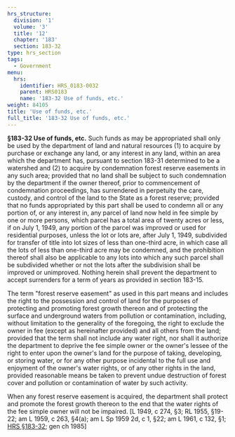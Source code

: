 ```yaml
---
hrs_structure:
  division: '1'
  volume: '3'
  title: '12'
  chapter: '183'
  section: 183-32
type: hrs_section
tags:
  - Government
menu:
  hrs:
    identifier: HRS_0183-0032
    parent: HRS0183
    name: '183-32 Use of funds, etc.'
weight: 84105
title: 'Use of funds, etc.'
full_title: '183-32 Use of funds, etc.'
---
```

**§183-32 Use of funds, etc.** Such funds as may be appropriated shall only be used by the department of land and natural resources (1) to acquire by purchase or exchange any land, or any interest in any land, within an area which the department has, pursuant to section 183-31 determined to be a watershed and (2) to acquire by condemnation forest reserve easements in any such area; provided that no land shall be subject to such condemnation by the department if the owner thereof, prior to commencement of condemnation proceedings, has surrendered in perpetuity the care, custody, and control of the land to the State as a forest reserve; provided that no funds appropriated by this part shall be used to condemn all or any portion of, or any interest in, any parcel of land now held in fee simple by one or more persons, which parcel has a total area of twenty acres or less, if on July 1, 1949, any portion of the parcel was improved or used for residential purposes, unless the lot or lots are, after July 1, 1949, subdivided for transfer of title into lot sizes of less than one-third acre, in which case all the lots of less than one-third acre may be condemned, and the prohibition thereof shall also be applicable to any lots into which any such parcel shall be subdivided whether or not the lots after the subdivision shall be improved or unimproved. Nothing herein shall prevent the department to accept surrenders for a term of years as provided in section 183-15.

The term "forest reserve easement" as used in this part means and includes the right to the possession and control of land for the purposes of protecting and promoting forest growth thereon and of protecting the surface and underground waters from pollution or contamination, including, without limitation to the general­ity of the foregoing, the right to exclude the owner in fee (except as hereinafter provided) and all others from the land; provided that the term shall not include any water right, nor shall it authorize the department to deprive the fee simple owner or the owner's lessee of the right to enter upon the owner's land for the purpose of taking, developing, or storing water, or for any other purpose incidental to the full use and enjoyment of the owner's water rights, or of any other rights in the land, provided reasonable means be taken to prevent undue destruction of forest cover and pollution or contamination of water by such activity.

When any forest reserve easement is acquired, the department shall protect and promote the forest growth thereon to the end that the water rights of the fee simple owner will not be impaired. [L 1949, c 274, §3; RL 1955, §19-22; am L 1959, c 263, §4(a); am L Sp 1959 2d, c 1, §22; am L 1961, c 132, §1; [HRS §183-32](/title-12/chapter-183/section-183-32/); gen ch 1985]